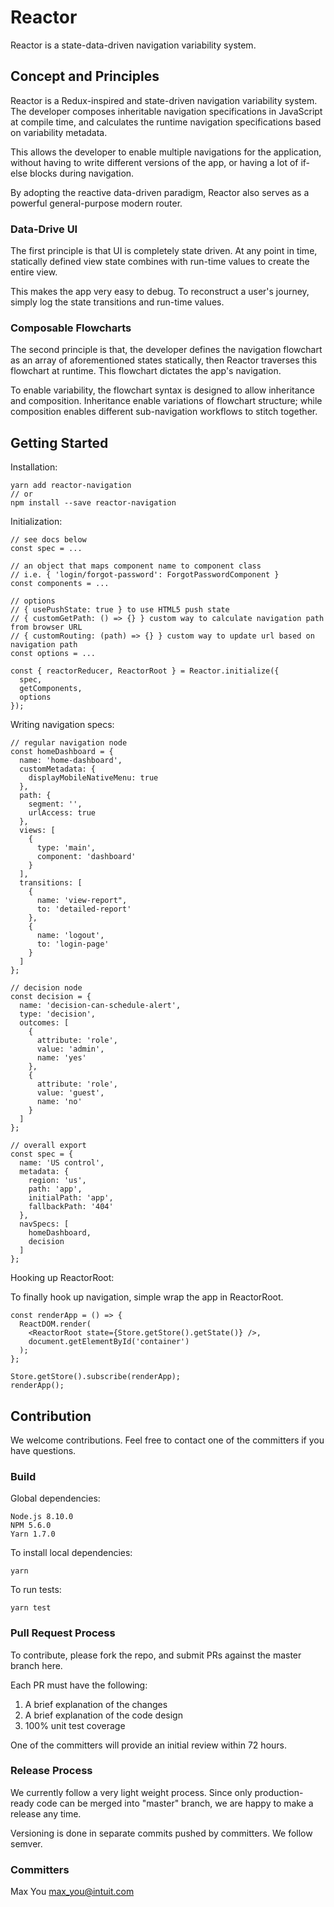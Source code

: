 
# Reactor

Reactor is a state-data-driven navigation variability system.

## Concept and Principles

Reactor is a Redux-inspired and state-driven navigation variability system. The developer composes inheritable navigation specifications in JavaScript at compile time, and calculates the runtime navigation specifications based on variability metadata.

This allows the developer to enable multiple navigations for the application, without having to write different versions of the app, or having a lot of if-else blocks during navigation.

By adopting the reactive data-driven paradigm, Reactor also serves as a powerful general-purpose modern router.

### Data-Drive UI

The first principle is that UI is completely state driven. At any point in time, statically defined view state combines with run-time values to create the entire view.

This makes the app very easy to debug. To reconstruct a user's journey, simply log the state transitions and run-time values.

### Composable Flowcharts

The second principle is that, the developer defines the navigation flowchart as an array of aforementioned states statically, then Reactor traverses this flowchart at runtime. This flowchart dictates the app's navigation.

To enable variability, the flowchart syntax is designed to allow inheritance and composition. Inheritance enable variations of flowchart structure; while composition enables different sub-navigation workflows to stitch together.

## Getting Started

Installation:

```
yarn add reactor-navigation
// or
npm install --save reactor-navigation
```

Initialization:

```
// see docs below
const spec = ...

// an object that maps component name to component class
// i.e. { 'login/forgot-password': ForgotPasswordComponent }
const components = ...

// options
// { usePushState: true } to use HTML5 push state
// { customGetPath: () => {} } custom way to calculate navigation path from browser URL
// { customRouting: (path) => {} } custom way to update url based on navigation path
const options = ...

const { reactorReducer, ReactorRoot } = Reactor.initialize({
  spec,
  getComponents,
  options
});
```

Writing navigation specs:

```
// regular navigation node
const homeDashboard = {
  name: 'home-dashboard',
  customMetadata: {
    displayMobileNativeMenu: true
  },
  path: {
    segment: '',
    urlAccess: true
  },
  views: [
    {
      type: 'main',
      component: 'dashboard'
    }
  ],
  transitions: [
    {
      name: 'view-report",
      to: 'detailed-report'
    },
    {
      name: 'logout',
      to: 'login-page'
    }
  ]
};

// decision node
const decision = {
  name: 'decision-can-schedule-alert',
  type: 'decision',
  outcomes: [
    {
      attribute: 'role',
      value: 'admin',
      name: 'yes'
    },
    {
      attribute: 'role',
      value: 'guest',
      name: 'no'
    }
  ]
};

// overall export
const spec = {
  name: 'US control',
  metadata: {
    region: 'us',
    path: 'app',
    initialPath: 'app',
    fallbackPath: '404'
  },
  navSpecs: [
    homeDashboard,
    decision
  ]
};
```

Hooking up ReactorRoot:

To finally hook up navigation, simple wrap the app in ReactorRoot.

```
const renderApp = () => {
  ReactDOM.render(
    <ReactorRoot state={Store.getStore().getState()} />,
    document.getElementById('container')
  );
};

Store.getStore().subscribe(renderApp);
renderApp();
```

## Contribution

We welcome contributions. Feel free to contact one of the committers if you have questions.

### Build

Global dependencies:

```
Node.js 8.10.0
NPM 5.6.0
Yarn 1.7.0
```

To install local dependencies:

```
yarn
```

To run tests:

```
yarn test
```

### Pull Request Process

To contribute, please fork the repo, and submit PRs against the master branch here.

Each PR must have the following:

1. A brief explanation of the changes
2. A brief explanation of the code design
3. 100% unit test coverage

One of the committers will provide an initial review within 72 hours.

### Release Process

We currently follow a very light weight process. Since only production-ready code can be merged into "master" branch, we are happy to make a release any time.

Versioning is done in separate commits pushed by committers. We follow semver.

### Committers

Max You <max_you@intuit.com>
